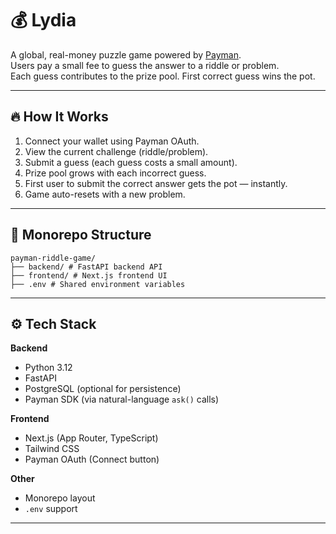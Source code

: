 # 💰 Lydia

A global, real-money puzzle game powered by [Payman](https://paymanai.com).  
Users pay a small fee to guess the answer to a riddle or problem.  
Each guess contributes to the prize pool. First correct guess wins the pot.

---

## 🔥 How It Works

1. Connect your wallet using Payman OAuth.
2. View the current challenge (riddle/problem).
3. Submit a guess (each guess costs a small amount).
4. Prize pool grows with each incorrect guess.
5. First user to submit the correct answer gets the pot — instantly.
6. Game auto-resets with a new problem.

---

## 🧱 Monorepo Structure
```
payman-riddle-game/
├── backend/ # FastAPI backend API
├── frontend/ # Next.js frontend UI
├── .env # Shared environment variables

```
---

## ⚙️ Tech Stack

**Backend**
- Python 3.12
- FastAPI
- PostgreSQL (optional for persistence)
- Payman SDK (via natural-language `ask()` calls)

**Frontend**
- Next.js (App Router, TypeScript)
- Tailwind CSS
- Payman OAuth (Connect button)

**Other**
- Monorepo layout
- `.env` support

---

